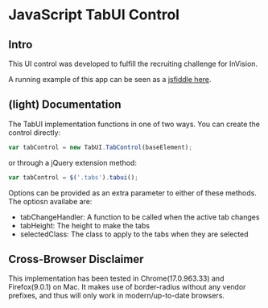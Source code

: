 # JavaScript TabUI Control

## Intro
This UI control was developed to fulfill the recruiting challenge for InVision.

A running example of this app can be seen as a [jsfiddle here](http://jsfiddle.net/boushley/cYS6U/).

## (light) Documentation
The TabUI implementation functions in one of two ways. You can create the control directly:

```javascript
var tabControl = new TabUI.TabControl(baseElement);
```

or through a jQuery extension method:

```javascript
var tabControl = $('.tabs').tabui();
```

Options can be provided as an extra parameter to either of these methods. The optiosn availabe are:

* tabChangeHandler: A function to be called when the active tab changes
* tabHeight: The height to make the tabs
* selectedClass: The class to apply to the tabs when they are selected

## Cross-Browser Disclaimer
This implementation has been tested in Chrome(17.0.963.33) and Firefox(9.0.1) on Mac. It makes use of border-radius
without any vendor prefixes, and thus will only work in modern/up-to-date browsers.
